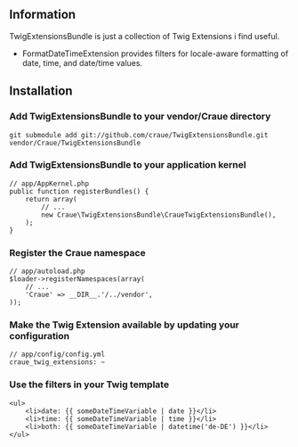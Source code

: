 ## Information

TwigExtensionsBundle is just a collection of Twig Extensions i find useful.

 - FormatDateTimeExtension provides filters for locale-aware formatting of date, time, and date/time values.

## Installation

### Add TwigExtensionsBundle to your vendor/Craue directory

	git submodule add git://github.com/craue/TwigExtensionsBundle.git vendor/Craue/TwigExtensionsBundle

### Add TwigExtensionsBundle to your application kernel

	// app/AppKernel.php
	public function registerBundles() {
		return array(
			// ...
			new Craue\TwigExtensionsBundle\CraueTwigExtensionsBundle(),
		);
	}

### Register the Craue namespace

	// app/autoload.php
	$loader->registerNamespaces(array(
		// ...
		'Craue' => __DIR__.'/../vendor',
	));

### Make the Twig Extension available by updating your configuration

    // app/config/config.yml
    craue_twig_extensions: ~

### Use the filters in your Twig template

	<ul>
		<li>date: {{ someDateTimeVariable | date }}</li>
		<li>time: {{ someDateTimeVariable | time }}</li>
		<li>both: {{ someDateTimeVariable | datetime('de-DE') }}</li>
	</ul>
